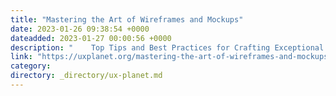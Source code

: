 ```yaml
---
title: "Mastering the Art of Wireframes and Mockups"
date: 2023-01-26 09:38:54 +0000
dateadded: 2023-01-27 00:00:56 +0000
description: "    Top Tips and Best Practices for Crafting Exceptional UX  Continue reading on UX Planet »  "
link: "https://uxplanet.org/mastering-the-art-of-wireframes-and-mockups-557a74cf7129?source=rss----819cc2aaeee0---4"
category:
directory: _directory/ux-planet.md
---
```

